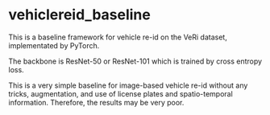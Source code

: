 # vehiclereid_baseline

This is a baseline framework for vehicle re-id on the VeRi dataset, implementated by PyTorch.

The backbone is ResNet-50 or ResNet-101 which is trained by cross entropy loss.

This is a very simple baseline for image-based vehicle re-id without any tricks, augmentation, and use of license plates and spatio-temporal information. Therefore, the results may be very poor.
